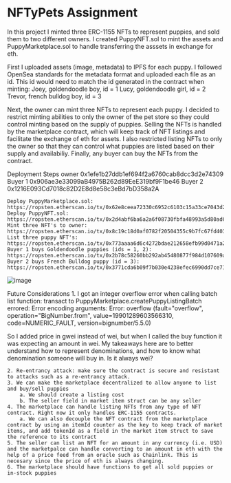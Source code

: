 # NFTyPets Assignment

In this project I minted three ERC-1155 NFTs to represent puppies, and sold them to two different owners. I created PuppyNFT.sol to mint the assets and PuppyMarketplace.sol to handle transferring the asssets in exchange for eth. 

First I uploaded assets (image, metadata) to IPFS for each puppy. I followed OpenSea standards for the metadata format and uploaded each file as an id. This id would need to match the id generated in the contract when minting:
  Joey, goldendoodle boy, id = 1
  Lucy, goldendoodle girl, id = 2
  Trevor, french bulldog boy, id = 3

Next, the owner can mint three NFTs to represent each puppy. I decided to restrict minting abilities to only the owner of the pet store so they could control minting based on the supply of puppies. Selling the NFTs is handled by the marketplace contract, which will keep track of NFT listings and facilitate the exchange of eth for assets. I also restricted listing NFTs to only the owner so that they can control what puppies are listed based on their supply and availabiliy. Finally, any buyer can buy the NFTs from the contract.

Deployment Steps
  owner	0x1efe1b27ddb1ef694f2a6760cab8dcc3d2e74309
  Buyer 1	0x906ae3e33099aB4975B262d89EeE319bf9F1be46
  Buyer 2	0x1216E093Cd7018c82D2E8d8e58c3eBd7bD358a2A
  
	Deploy PuppyMarketplace.sol: https://ropsten.etherscan.io/tx/0x62e8ceea72330c6952c6103c15a33ce7043d2d7c471358f424b90e52a8d66040
	Deploy PuppyNFT.sol: https://ropsten.etherscan.io/tx/0x2d4abf6ba6a2a6f08730fbfa48993a5d80ad689cec0e26c22807a706f3bc6746
	Mint three NFT's to owner: https://ropsten.etherscan.io/tx/0x8c19c18d0af0782f20504355c9b7fc67fd403bf0abb1354489bfb50cac3b4028
	List three puppy NFT's: https://ropsten.etherscan.io/tx/0x773aaaa6d6c4272bdae212658efb99d0471a2952c8c4c2e6effff95ff7d0e1e8
	Buyer 1 buys Goldendoodle puppies (ids = 1, 2): https://ropsten.etherscan.io/tx/0x2b78c58260bb292ab45480877f984d107609a38049929032e28e32755a878ceb
	Buyer 2 buys French Bulldog puppy (id = 3): https://ropsten.etherscan.io/tx/0x3771cda6b09f7b030e4238efec6990dd7ce71d87616759f9b0e38176cfa9840c
  ![image](https://user-images.githubusercontent.com/23068170/158097445-6190e5d3-a200-4b5c-992e-a9461f06f51f.png)

Future Considerations
	1. I got an integer overflow error when calling batch list function:
    transact to PuppyMarketplace.createPuppyListingBatch errored: Error encoding arguments: Error: overflow (fault="overflow", operation="BigNumber.from", value=19901289603566310, code=NUMERIC_FAULT, version=bignumber/5.5.0)
  
  So I added price in gwei instead of wei, but when I called the buy function it was expecting an amount in wei. My takeaways here are to better understand how to represent denominations, and how to know what denomination someone will buy in. Is it always wei?
  
	2. Re-entrancy attack: make sure the contract is secure and resistant to attacks such as a re-entrancy attack.
	3. We can make the marketplace decentralized to allow anyone to list and buy/sell puppies
		a. We should create a listing cost
		b. The seller field in market item struct can be any seller
	4. The marketplace can handle listing NFTs from any type of NFT contract. Right now it only handles ERC-1155 contracts.
		a. We can also decouple the NFT contract from the marketplace contract by using an itemId counter as the key to keep track of market items, and add tokenId as a field in the market item struct to save the reference to its contract
	5. The seller can list an NFT for an amount in any currency (i.e. USD) and the marketpalce can handle converting to an amount in eth with the help of a price feed from an oracle such as Chainlink. This is necesary since the price of eth is always changing.
	6. The marketplace should have functions to get all sold puppies or in-stock puppies
